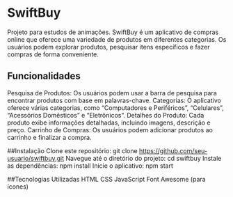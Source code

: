 # SwiftBuy
Projeto para estudos de animações.
SwiftBuy é um aplicativo de compras online que oferece uma variedade de produtos em diferentes categorias. Os usuários podem explorar produtos, pesquisar itens específicos e fazer compras de forma conveniente.

## Funcionalidades

Pesquisa de Produtos: Os usuários podem usar a barra de pesquisa para encontrar produtos com base em palavras-chave.
Categorias: O aplicativo oferece várias categorias, como “Computadores e Periféricos”, “Celulares”, “Acessórios Domésticos” e “Eletrônicos”.
Detalhes do Produto: Cada produto exibe informações detalhadas, incluindo imagens, descrição e preço.
Carrinho de Compras: Os usuários podem adicionar produtos ao carrinho e finalizar a compra.

##Instalação
Clone este repositório: git clone https://github.com/seu-usuario/swiftbuy.git
Navegue até o diretório do projeto: cd swiftbuy
Instale as dependências: npm install
Inicie o aplicativo: npm start

##Tecnologias Utilizadas
HTML
CSS 
JavaScript
Font Awesome (para ícones)

